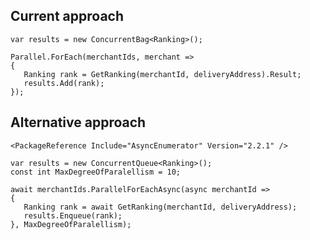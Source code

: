 ## Current approach

```
var results = new ConcurrentBag<Ranking>();

Parallel.ForEach(merchantIds, merchant =>
{
   Ranking rank = GetRanking(merchantId, deliveryAddress).Result;
   results.Add(rank);
});
```

## Alternative approach

`<PackageReference Include="AsyncEnumerator" Version="2.2.1" />`
 
```
var results = new ConcurrentQueue<Ranking>();
const int MaxDegreeOfParalellism = 10;

await merchantIds.ParallelForEachAsync(async merchantId =>
{
   Ranking rank = await GetRanking(merchantId, deliveryAddress);
   results.Enqueue(rank);
}, MaxDegreeOfParalellism);
```
